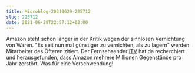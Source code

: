 ```yaml
---
title: Microblog-20210629-225712
slug: 225712
date: 2021-06-29T22:57:12+02:00
---
```


Amazon steht schon länger in der Kritik wegen der sinnlosen Vernichtung von Waren. "Es seit nun mal günstiger zu vernichten, als zu lagern" werden Mitarbeiter des Öfteren zitiert. Der Fernsehsender [iTV](https://www.itv.com/news/2021-06-21/amazon-destroying-millions-of-items-of-unsold-stock-in-one-of-its-uk-warehouses-every-year-itv-news-investigation-finds) hat da recherchiert und herausgefunden, dass Amazon mehrere Millionen Gegenstände pro Jahr zerstört. Was für eine Verschwendung!
